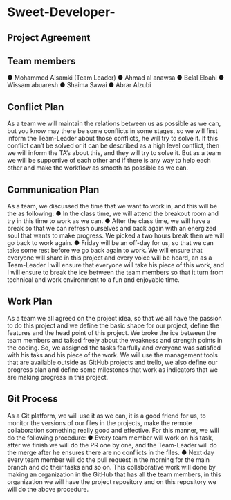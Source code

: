 
# Sweet-Developer-

## Project Agreement 



## Team members
●	Mohammed Alsamki (Team Leader)
●	Ahmad al anawsa
●	Belal Eloahi
●	Wissam abuaresh
●	Shaima Sawai
●	Abrar Alzubi



## Conflict Plan
As a team we will maintain the relations between us as possible as we can, but you know may there be some conflicts in some stages, so we will first inform the Team-Leader about those conflicts, he will try to solve it. If this conflict can’t be solved or it can be described as a high level conflict, then we will inform the TA’s about this, and they will try to solve it. But as a team we will be supportive of each other and if there is any way to help each other and make the workflow as smooth as possible as we can.

## Communication Plan
As a team, we discussed the time that we want to work in, and this will be the as following:
●	In the class time, we will attend the breakout room and try in this time to work as we can.
●	After the class time, we will have a break so that we can refresh ourselves and back again with an energized soul that wants to make progress. We picked a two hours break then we will go back to work again.
●	Friday will be an off-day for us, so that we can take some rest before we go back again to work.
We will ensure that everyone will share in this project and every voice will be heard, an as a Team-Leader I will ensure that everyone will take his piece of this work, and I will ensure to break the ice between the team members so that it turn from technical and work environment to a fun and enjoyable time.

## Work Plan
As a team we all agreed on the project idea, so that we all have the passion to do this project and we define the basic shape for our project, define the features and the head point of this project. We broke the ice between the team members and talked freely about the weakness and strength points in the coding. So, we assigned the tasks fearfully and everyone was satisfied with his taks and his piece of the work.
We will use the management tools that are available outside as GitHub projects and trello, we also define our progress plan and define some milestones that work as indicators that we are making progress in this project.

## Git Process
As a Git platform, we will use it as we can, it is a good friend for us, to monitor the versions of our files in the projects, make the remote collaboration something really good and effective.
For this manner, we will do the following procedure:
●	Every team member will work on his task, after we finish we will do the PR one by one, and the Team-Leader will do the merge after he ensures there are no conflicts in the files.
●	Next day every team member will do the pull request in the morning for the main branch and do their tasks and so on.
This collaborative work will done by making an organization in the GitHub that has all the team members, in this organization we will have the project repository and on this repository we will do the above procedure.









